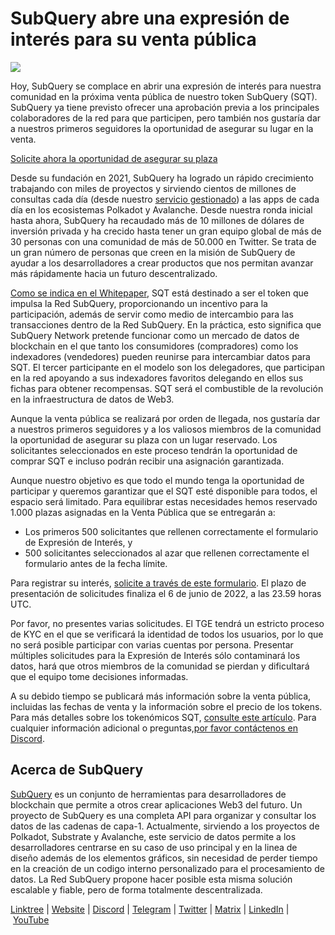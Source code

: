 # SubQuery abre una expresión de interés para su venta pública

![](https://miro.medium.com/max/1400/1*oPs8f6r1427cPwlsE1eyRw.png)

Hoy, SubQuery se complace en abrir una expresión de interés para nuestra comunidad en la próxima venta pública de nuestro token SubQuery (SQT). SubQuery ya tiene previsto ofrecer una aprobación previa a los principales colaboradores de la red para que participen, pero también nos gustaría dar a nuestros primeros seguidores la oportunidad de asegurar su lugar en la venta.

[Solicite ahora la oportunidad de asegurar su plaza](https://docs.google.com/forms/d/e/1FAIpQLSc3V_1TrTmBcSxNTuG8xPnPODJkwj5PhWrnlPHlKzcIFk8cqQ/viewform?usp=sf_link)

Desde su fundación en 2021, SubQuery ha logrado un rápido crecimiento trabajando con miles de proyectos y sirviendo cientos de millones de consultas cada día (desde nuestro [servicio gestionado](https://subquery.network/managedservices)) a las apps de cada día en los ecosistemas Polkadot y Avalanche. Desde nuestra ronda inicial hasta ahora, SubQuery ha recaudado más de 10 millones de dólares de inversión privada y ha crecido hasta tener un gran equipo global de más de 30 personas con una comunidad de más de 50.000 en Twitter. Se trata de un gran número de personas que creen en la misión de SubQuery de ayudar a los desarrolladores a crear productos que nos permitan avanzar más rápidamente hacia un futuro descentralizado.

[Como se indica en el Whitepaper](https://static.subquery.network/whitepaper.pdf), SQT está destinado a ser el token que impulsa la Red SubQuery, proporcionando un incentivo para la participación, además de servir como medio de intercambio para las transacciones dentro de la Red SubQuery. En la práctica, esto significa que SubQuery Network pretende funcionar como un mercado de datos de blockchain en el que tanto los consumidores (compradores) como los indexadores (vendedores) pueden reunirse para intercambiar datos para SQT. El tercer participante en el modelo son los delegadores, que participan en la red apoyando a sus indexadores favoritos delegando en ellos sus fichas para obtener recompensas. SQT será el combustible de la revolución en la infraestructura de datos de Web3.

Aunque la venta pública se realizará por orden de llegada, nos gustaría dar a nuestros primeros seguidores y a los valiosos miembros de la comunidad la oportunidad de asegurar su plaza con un lugar reservado. Los solicitantes seleccionados en este proceso tendrán la oportunidad de comprar SQT e incluso podrán recibir una asignación garantizada.

Aunque nuestro objetivo es que todo el mundo tenga la oportunidad de participar y queremos garantizar que el SQT esté disponible para todos, el espacio será limitado. Para equilibrar estas necesidades hemos reservado 1.000 plazas asignadas en la Venta Pública que se entregarán a:

- Los primeros 500 solicitantes que rellenen correctamente el formulario de Expresión de Interés, y
- 500 solicitantes seleccionados al azar que rellenen correctamente el formulario antes de la fecha límite.

Para registrar su interés, [solicite a través de este formulario](https://docs.google.com/forms/d/e/1FAIpQLSc3V_1TrTmBcSxNTuG8xPnPODJkwj5PhWrnlPHlKzcIFk8cqQ/viewform?usp=sf_link). El plazo de presentación de solicitudes finaliza el 6 de junio de 2022, a las 23.59 horas UTC.

Por favor, no presentes varias solicitudes. El TGE tendrá un estricto proceso de KYC en el que se verificará la identidad de todos los usuarios, por lo que no será posible participar con varias cuentas por persona. Presentar múltiples solicitudes para la Expresión de Interés sólo contaminará los datos, hará que otros miembros de la comunidad se pierdan y dificultará que el equipo tome decisiones informadas.

A su debido tiempo se publicará más información sobre la venta pública, incluidas las fechas de venta y la información sobre el precio de los tokens. Para más detalles sobre los tokenómicos SQT, [consulte este artículo](./20211220-tokenomics.md). Para cualquier información adicional o preguntas,[por favor contáctenos en Discord](https://discord.com/invite/subquery).

## Acerca de SubQuery

[SubQuery](https://subquery.network/) es un conjunto de herramientas para desarrolladores de blockchain que permite a otros crear aplicaciones Web3 del futuro. Un proyecto de SubQuery es una completa API para organizar y consultar los datos de las cadenas de capa-1. Actualmente, sirviendo a los proyectos de Polkadot, Substrate y Avalanche, este servicio de datos permite a los desarrolladores centrarse en su caso de uso principal y en la linea de diseño además de los elementos gráficos, sin necesidad de perder tiempo en la creación de un codigo interno personalizado para el procesamiento de datos. La Red SubQuery propone hacer posible esta misma solución escalable y fiable, pero de forma totalmente descentralizada.

​​[Linktree](https://linktr.ee/subquerynetwork) | [Website](https://subquery.network/) | [Discord](https://discord.com/invite/78zg8aBSMG) | [Telegram](https://t.me/subquerynetwork) | [Twitter](https://twitter.com/subquerynetwork) | [Matrix](https://matrix.to/#/#subquery:matrix.org) | [LinkedIn](https://www.linkedin.com/company/subquery) | [YouTube](https://www.youtube.com/channel/UCi1a6NUUjegcLHDFLr7CqLw)